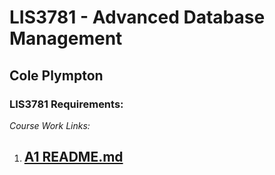 # LIS3781 - Advanced Database Management

## Cole Plympton

### LIS3781 Requirements:

*Course Work Links:*

1. [A1 README.md](a1/README.md "My A1 README.md file")
    - 